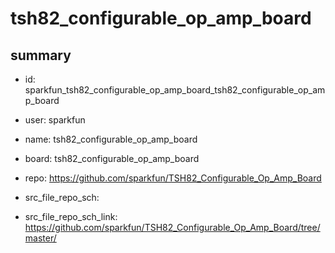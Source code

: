 # tsh82_configurable_op_amp_board
 
## summary 
* id: sparkfun_tsh82_configurable_op_amp_board_tsh82_configurable_op_amp_board
* user: sparkfun
* name: tsh82_configurable_op_amp_board
* board: tsh82_configurable_op_amp_board
* repo: https://github.com/sparkfun/TSH82_Configurable_Op_Amp_Board



* src_file_repo_sch: 
* src_file_repo_sch_link: https://github.com/sparkfun/TSH82_Configurable_Op_Amp_Board/tree/master/





